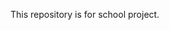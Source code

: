 This repository is for school project.
<!---
Mykyta-riabchenko/Mykyta-riabchenko is a ✨ special ✨ repository because its `README.md` (this file) appears on your GitHub profile.
You can click the Preview link to take a look at your changes.
--->
